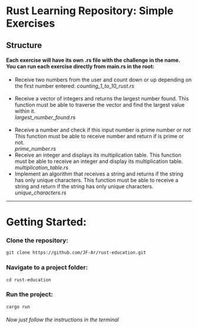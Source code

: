 # Rust Learning Repository: Simple Exercises

## Structure
#### Each exercise will have its own .rs file with the challenge in the name. <br> You can run each exercise directly from main.rs in the root:
 
 - Receive two numbers from the user and count down or up depending on the first number entered:
   <i>counting_1_to_10_rust.rs</i><br><br>
 - Receive a vector of integers and returns the largest number found.
   This function must be able to traverse the vector and find the largest value within it.<br>
   <i>largest_number_found.rs</i><br><br>
 - Receive a number and check if this input number is prime number or not
   This function must be able to receive number and return if is prime or not.<br>
   <i>prime_number.rs</i>
 - Receive an integer and displays its multiplication table.
   This function must be able to receive an integer and display its multiplication table.<br>
   <i>multiplication_table.rs</i>
 - Implement an algorithm that receives a string and returns if the string has only unique characters.
   This function must be able to receive a string and return if the string has only unique characters.<br>
   <i>unique_characters.rs</i>
-----

# Getting Started:

### Clone the repository:

    git clone https://github.com/JF-Ar/rust-education.git

### Navigate to a project folder:

    cd rust-education

### Run the project:
    cargo run
###### Now just follow the instructions in the terminal